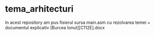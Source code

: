 # tema_arhitecturi
In acest repository am pus fisierul sursa main.asm cu rezolvarea temei + documentul explicativ [Burcea Ionut][C112E].docx
